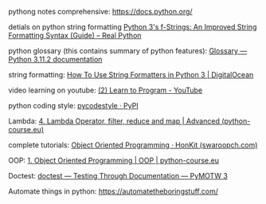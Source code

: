 pythong notes comprehensive: https://docs.python.org/

detials on python string formatting [Python 3's f-Strings: An Improved String Formatting Syntax (Guide) – Real Python](https://realpython.com/python-f-strings/)

python glossary (this contains summary of python features): [Glossary — Python 3.11.2 documentation](https://docs.python.org/3/glossary.html)

string formatting: [How To Use String Formatters in Python 3 | DigitalOcean](https://www.digitalocean.com/community/tutorials/how-to-use-string-formatters-in-python-3)

video learning on youtube:  [(2) Learn to Program - YouTube](https://www.youtube.com/playlist?list=PLGLfVvz_LVvTn3cK5e6LjhgGiSeVlIRwt)

python coding style: [pycodestyle · PyPI](https://pypi.org/project/pycodestyle/)

Lambda: [4. Lambda Operator, filter, reduce and map | Advanced (python-course.eu)](https://python-course.eu/advanced-python/lambda-filter-reduce-map.php)

complete tutorials: [Object Oriented Programming · HonKit (swaroopch.com)](https://python.swaroopch.com/oop.html)

OOP: [1. Object Oriented Programming | OOP | python-course.eu](https://python-course.eu/oop/object-oriented-programming.php)

Doctest: [doctest — Testing Through Documentation — PyMOTW 3](https://pymotw.com/3/doctest/)

Automate things in python: https://automatetheboringstuff.com/